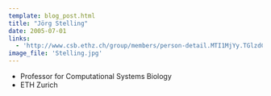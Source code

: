 ```yaml
---
template: blog_post.html
title: "Jörg Stelling"
date: 2005-07-01
links:
  - 'http://www.csb.ethz.ch/group/members/person-detail.MTI1MjYy.TGlzdC8xMDg2LC0xNDY2OTQ0MDU5.html'
image_file: 'Stelling.jpg'
---
```


* Professor for Computational Systems Biology  
* ETH Zurich 

<!--more-->

